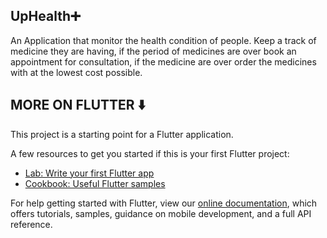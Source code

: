 ## UpHealth➕

An Application that monitor the health condition of people.
Keep a track of medicine they are having, if the period of medicines are over book an appointment for consultation, if the medicine are over order the medicines with at the lowest cost possible. 


## MORE ON FLUTTER ⬇️

This project is a starting point for a Flutter application.

A few resources to get you started if this is your first Flutter project:

- [Lab: Write your first Flutter app](https://flutter.dev/docs/get-started/codelab)
- [Cookbook: Useful Flutter samples](https://flutter.dev/docs/cookbook)

For help getting started with Flutter, view our
[online documentation](https://flutter.dev/docs), which offers tutorials,
samples, guidance on mobile development, and a full API reference.
